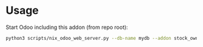 # Usage

Start Odoo including this addon (from repo root):

```bash
python3 scripts/nix_odoo_web_server.py --db-name mydb --addon stock_owner_restriction
```
